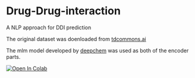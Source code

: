 # Drug-Drug-interaction
A NLP approach for DDI prediction

The original dataset was doenloaded from <a href = 'https://tdcommons.ai/multi_pred_tasks/ddi/'>tdcommons.ai</a>

The mlm model developed by <a href = "https://huggingface.co/DeepChem/ChemBERTa-77M-MLM">deepchem</a> was used as both of the encoder parts.


[![Open In Colab](https://colab.research.google.com/assets/colab-badge.svg)](https://colab.research.google.com/drive/11dlgsSbPWoRvkHd3CJWWMUm_kaPEvZlV#scrollTo=CL44Y7Tri1u6)
